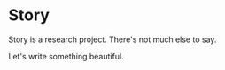 Story
==========

Story is a research project. There's not much else to say.

Let's write something beautiful.